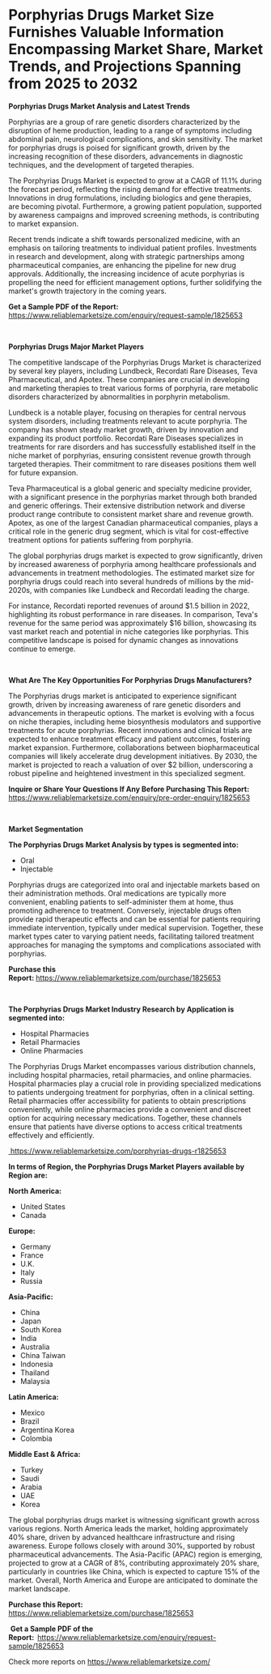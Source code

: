 <p><h1>Porphyrias Drugs Market Size Furnishes Valuable Information Encompassing Market Share, Market Trends, and Projections Spanning from 2025 to 2032</h1></p><p><strong>Porphyrias Drugs Market Analysis and Latest Trends</strong></p>
<p><p>Porphyrias are a group of rare genetic disorders characterized by the disruption of heme production, leading to a range of symptoms including abdominal pain, neurological complications, and skin sensitivity. The market for porphyrias drugs is poised for significant growth, driven by the increasing recognition of these disorders, advancements in diagnostic techniques, and the development of targeted therapies. </p><p>The Porphyrias Drugs Market is expected to grow at a CAGR of 11.1% during the forecast period, reflecting the rising demand for effective treatments. Innovations in drug formulations, including biologics and gene therapies, are becoming pivotal. Furthermore, a growing patient population, supported by awareness campaigns and improved screening methods, is contributing to market expansion. </p><p>Recent trends indicate a shift towards personalized medicine, with an emphasis on tailoring treatments to individual patient profiles. Investments in research and development, along with strategic partnerships among pharmaceutical companies, are enhancing the pipeline for new drug approvals. Additionally, the increasing incidence of acute porphyrias is propelling the need for efficient management options, further solidifying the market's growth trajectory in the coming years.</p></p>
<p><strong>Get a Sample PDF of the Report:&nbsp;</strong> <a href="https://www.reliablemarketsize.com/enquiry/request-sample/1825653?utm_campaign=3108&utm_medium=2&utm_source=Github&utm_content=ia&utm_term=09032025&utm_id=porphyrias-drugs">https://www.reliablemarketsize.com/enquiry/request-sample/1825653</a></p>
<p>&nbsp;</p>
<p><strong>Porphyrias Drugs Major Market Players</strong></p>
<p><p>The competitive landscape of the Porphyrias Drugs Market is characterized by several key players, including Lundbeck, Recordati Rare Diseases, Teva Pharmaceutical, and Apotex. These companies are crucial in developing and marketing therapies to treat various forms of porphyria, rare metabolic disorders characterized by abnormalities in porphyrin metabolism.</p><p>Lundbeck is a notable player, focusing on therapies for central nervous system disorders, including treatments relevant to acute porphyria. The company has shown steady market growth, driven by innovation and expanding its product portfolio. Recordati Rare Diseases specializes in treatments for rare disorders and has successfully established itself in the niche market of porphyrias, ensuring consistent revenue growth through targeted therapies. Their commitment to rare diseases positions them well for future expansion.</p><p>Teva Pharmaceutical is a global generic and specialty medicine provider, with a significant presence in the porphyrias market through both branded and generic offerings. Their extensive distribution network and diverse product range contribute to consistent market share and revenue growth. Apotex, as one of the largest Canadian pharmaceutical companies, plays a critical role in the generic drug segment, which is vital for cost-effective treatment options for patients suffering from porphyria.</p><p>The global porphyrias drugs market is expected to grow significantly, driven by increased awareness of porphyria among healthcare professionals and advancements in treatment methodologies. The estimated market size for porphyria drugs could reach into several hundreds of millions by the mid-2020s, with companies like Lundbeck and Recordati leading the charge.</p><p>For instance, Recordati reported revenues of around $1.5 billion in 2022, highlighting its robust performance in rare diseases. In comparison, Teva's revenue for the same period was approximately $16 billion, showcasing its vast market reach and potential in niche categories like porphyrias. This competitive landscape is poised for dynamic changes as innovations continue to emerge.</p></p>
<p>&nbsp;</p>
<p><strong>What Are The Key Opportunities For Porphyrias Drugs Manufacturers?</strong></p>
<p><p>The Porphyrias drugs market is anticipated to experience significant growth, driven by increasing awareness of rare genetic disorders and advancements in therapeutic options. The market is evolving with a focus on niche therapies, including heme biosynthesis modulators and supportive treatments for acute porphyrias. Recent innovations and clinical trials are expected to enhance treatment efficacy and patient outcomes, fostering market expansion. Furthermore, collaborations between biopharmaceutical companies will likely accelerate drug development initiatives. By 2030, the market is projected to reach a valuation of over $2 billion, underscoring a robust pipeline and heightened investment in this specialized segment.</p></p>
<p><strong>Inquire or Share Your Questions If Any Before Purchasing This Report:</strong> <a href="https://www.reliablemarketsize.com/enquiry/pre-order-enquiry/1825653?utm_campaign=3108&utm_medium=2&utm_source=Github&utm_content=ia&utm_term=09032025&utm_id=porphyrias-drugs">https://www.reliablemarketsize.com/enquiry/pre-order-enquiry/1825653</a></p>
<p>&nbsp;</p>
<p><strong>Market Segmentation</strong></p>
<p><strong>The Porphyrias Drugs Market Analysis by types is segmented into:</strong></p>
<p><ul><li>Oral</li><li>Injectable</li></ul></p>
<p><p>Porphyrias drugs are categorized into oral and injectable markets based on their administration methods. Oral medications are typically more convenient, enabling patients to self-administer them at home, thus promoting adherence to treatment. Conversely, injectable drugs often provide rapid therapeutic effects and can be essential for patients requiring immediate intervention, typically under medical supervision. Together, these market types cater to varying patient needs, facilitating tailored treatment approaches for managing the symptoms and complications associated with porphyrias.</p></p>
<p><strong>Purchase this Report:&nbsp;</strong><a href="https://www.reliablemarketsize.com/purchase/1825653?utm_campaign=3108&utm_medium=2&utm_source=Github&utm_content=ia&utm_term=09032025&utm_id=porphyrias-drugs">https://www.reliablemarketsize.com/purchase/1825653</a></p>
<p>&nbsp;</p>
<p><strong>The Porphyrias Drugs Market Industry Research by Application is segmented into:</strong></p>
<p><ul><li>Hospital Pharmacies</li><li>Retail Pharmacies</li><li>Online Pharmacies</li></ul></p>
<p><p>The Porphyrias Drugs Market encompasses various distribution channels, including hospital pharmacies, retail pharmacies, and online pharmacies. Hospital pharmacies play a crucial role in providing specialized medications to patients undergoing treatment for porphyrias, often in a clinical setting. Retail pharmacies offer accessibility for patients to obtain prescriptions conveniently, while online pharmacies provide a convenient and discreet option for acquiring necessary medications. Together, these channels ensure that patients have diverse options to access critical treatments effectively and efficiently.</p></p>
<p><a href="https://www.reliablemarketsize.com/porphyrias-drugs-r1825653?utm_campaign=3108&utm_medium=2&utm_source=Github&utm_content=ia&utm_term=09032025&utm_id=porphyrias-drugs">&nbsp;https://www.reliablemarketsize.com/porphyrias-drugs-r1825653</a></p>
<p><strong>In terms of Region, the Porphyrias Drugs Market Players available by Region are:</strong></p>
<p>
    <p> <strong> North America: </strong>
        <ul>
            <li>United States</li>
            <li>Canada</li>
        </ul>
        </p> 
    <p> <strong> Europe: </strong>
        <ul>
            <li>Germany</li>
            <li>France</li>
            <li>U.K.</li>
            <li>Italy</li>
            <li>Russia</li>
        </ul>
        </p> 
    <p> <strong> Asia-Pacific: </strong>
        <ul>
            <li>China</li>
            <li>Japan</li>
            <li>South Korea</li>
            <li>India</li>
            <li>Australia</li>
            <li>China Taiwan</li>
            <li>Indonesia</li>
            <li>Thailand</li>
            <li>Malaysia</li>
        </ul>
        </p> 
    <p> <strong> Latin America: </strong>
        <ul>
            <li>Mexico</li>
            <li>Brazil</li>
            <li>Argentina Korea</li>
            <li>Colombia</li>
        </ul>
        </p> 
    <p> <strong> Middle East & Africa: </strong>
        <ul>
            <li>Turkey</li>
            <li>Saudi</li>
            <li>Arabia</li>
            <li>UAE</li>
            <li>Korea</li>
        </ul>
    </p>
    </p>
<p><p>The global porphyrias drugs market is witnessing significant growth across various regions. North America leads the market, holding approximately 40% share, driven by advanced healthcare infrastructure and rising awareness. Europe follows closely with around 30%, supported by robust pharmaceutical advancements. The Asia-Pacific (APAC) region is emerging, projected to grow at a CAGR of 8%, contributing approximately 20% share, particularly in countries like China, which is expected to capture 15% of the market. Overall, North America and Europe are anticipated to dominate the market landscape.</p></p>
<p><strong>Purchase this Report: </strong><a href="https://www.reliablemarketsize.com/purchase/1825653?utm_campaign=3108&utm_medium=2&utm_source=Github&utm_content=ia&utm_term=09032025&utm_id=porphyrias-drugs">https://www.reliablemarketsize.com/purchase/1825653</a></p>
<p>&nbsp;<strong>Get a Sample PDF of the Report:&nbsp;&nbsp;</strong><a href="https://www.reliablemarketsize.com/enquiry/request-sample/1825653?utm_campaign=3108&utm_medium=2&utm_source=Github&utm_content=ia&utm_term=09032025&utm_id=porphyrias-drugs">https://www.reliablemarketsize.com/enquiry/request-sample/1825653</a></p>
<p><strong></strong></p>
<p>Check more reports on <a href="https://www.reliablemarketsize.com/?utm_campaign=3108&utm_medium=2&utm_source=Github&utm_content=ia&utm_term=09032025&utm_id=porphyrias-drugs">https://www.reliablemarketsize.com/</a></p>